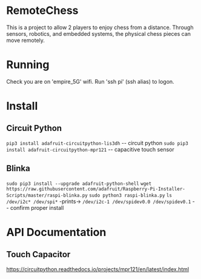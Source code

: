 # RemoteChess
This is a project to allow 2 players to enjoy chess from a distance. Through sensors, robotics, and embedded systems, the physical chess pieces can move remotely.

# Running
Check you are on 'empire_5G' wifi. Run 'ssh pi' (ssh alias) to logon.

# Install

## Circuit Python
`pip3 install adafruit-circuitpython-lis3dh` -- circuit python
`sudo pip3 install adafruit-circuitpython-mpr121` -- capacitive touch sensor

## Blinka
`sudo pip3 install --upgrade adafruit-python-shell`
`wget https://raw.githubusercontent.com/adafruit/Raspberry-Pi-Installer-Scripts/master/raspi-blinka.py`
`sudo python3 raspi-blinka.py`
`ls /dev/i2c* /dev/spi*` -prints-> `/dev/i2c-1 /dev/spidev0.0 /dev/spidev0.1` -- confirm proper install

# API Documentation
## Touch Capacitor
https://circuitpython.readthedocs.io/projects/mpr121/en/latest/index.html
